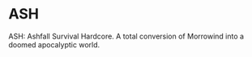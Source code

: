 # ASH
ASH: Ashfall Survival Hardcore. A total conversion of Morrowind into a doomed apocalyptic world. 

 
